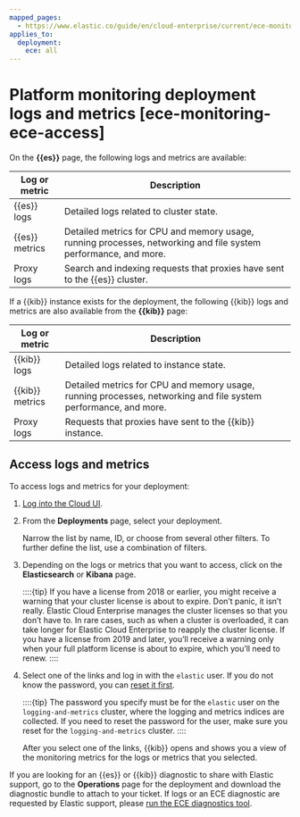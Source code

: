 ```yaml
---
mapped_pages:
  - https://www.elastic.co/guide/en/cloud-enterprise/current/ece-monitoring-ece-access.html
applies_to:
  deployment:
    ece: all
---
```


# Platform monitoring deployment logs and metrics [ece-monitoring-ece-access]

On the **{{es}}** page, the following logs and metrics are available:

| Log or metric | Description |
| --- | --- |
| {{es}} logs | Detailed logs related to cluster state. |
| {{es}} metrics | Detailed metrics for CPU and memory usage, running processes, networking and file system performance, and more. |
| Proxy logs | Search and indexing requests that proxies have sent to the {{es}} cluster. |

If a {{kib}} instance exists for the deployment, the following {{kib}} logs and metrics are also available from the **{{kib}}** page:

| Log or metric | Description |
| --- | --- |
| {{kib}} logs | Detailed logs related to instance state. |
| {{kib}} metrics | Detailed metrics for CPU and memory usage, running processes, networking and file system performance, and more. |
| Proxy logs | Requests that proxies have sent to the {{kib}} instance. |

## Access logs and metrics

To access logs and metrics for your deployment:

1. [Log into the Cloud UI](../../deploy/cloud-enterprise/log-into-cloud-ui.md).
2. From the **Deployments** page, select your deployment.

    Narrow the list by name, ID, or choose from several other filters. To further define the list, use a combination of filters.

3. Depending on the logs or metrics that you want to access, click on the **Elasticsearch** or **Kibana** page.

    ::::{tip} 
    If you have a license from 2018 or earlier, you might receive a warning that your cluster license is about to expire. Don’t panic, it isn’t really. Elastic Cloud Enterprise manages the cluster licenses so that you don’t have to. In rare cases, such as when a cluster is overloaded, it can take longer for Elastic Cloud Enterprise to reapply the cluster license. If you have a license from 2019 and later, you’ll receive a warning only when your full platform license is about to expire, which you’ll need to renew.
    ::::

4. Select one of the links and log in with the `elastic` user. If you do not know the password, you can [reset it first](../../users-roles/cluster-or-deployment-auth/built-in-users.md).

    ::::{tip} 
    The password you specify must be for the `elastic` user on the `logging-and-metrics` cluster, where the logging and metrics indices are collected. If you need to reset the password for the user, make sure you reset for the `logging-and-metrics` cluster.
    ::::


    After you select one of the links, {{kib}} opens and shows you a view of the monitoring metrics for the logs or metrics that you selected.


If you are looking for an {{es}} or {{kib}} diagnostic to share with Elastic support, go to the **Operations** page for the deployment and download the diagnostic bundle to attach to your ticket. If logs or an ECE diagnostic are requested by Elastic support, please [run the ECE diagnostics tool](../../../troubleshoot/deployments/cloud-enterprise/run-ece-diagnostics-tool.md).
